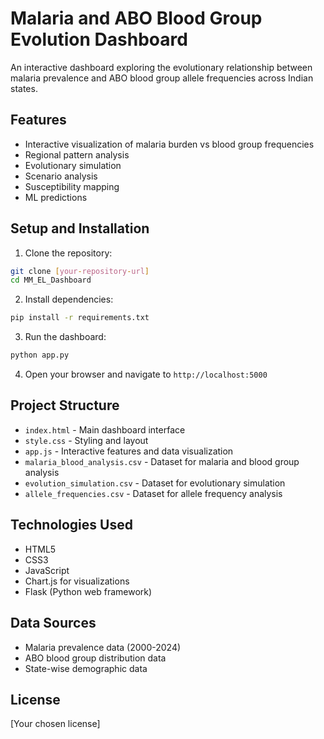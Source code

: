 # Malaria and ABO Blood Group Evolution Dashboard

An interactive dashboard exploring the evolutionary relationship between malaria prevalence and ABO blood group allele frequencies across Indian states.

## Features

- Interactive visualization of malaria burden vs blood group frequencies
- Regional pattern analysis
- Evolutionary simulation
- Scenario analysis
- Susceptibility mapping
- ML predictions

## Setup and Installation

1. Clone the repository:
```bash
git clone [your-repository-url]
cd MM_EL_Dashboard
```

2. Install dependencies:
```bash
pip install -r requirements.txt
```

3. Run the dashboard:
```bash
python app.py
```

4. Open your browser and navigate to `http://localhost:5000`

## Project Structure

- `index.html` - Main dashboard interface
- `style.css` - Styling and layout
- `app.js` - Interactive features and data visualization
- `malaria_blood_analysis.csv` - Dataset for malaria and blood group analysis
- `evolution_simulation.csv` - Dataset for evolutionary simulation
- `allele_frequencies.csv` - Dataset for allele frequency analysis

## Technologies Used

- HTML5
- CSS3
- JavaScript
- Chart.js for visualizations
- Flask (Python web framework)

## Data Sources

- Malaria prevalence data (2000-2024)
- ABO blood group distribution data
- State-wise demographic data

## License

[Your chosen license] 